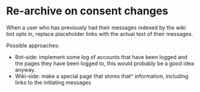 # Re-archive on consent changes

When a user who has previously had their messages indexed by the wiki bot opts in, replace placeholder links with
the actual text of their messages. 

Possible approaches:

- Bot-side: implement some log of accounts that have been logged and the pages they have been logged to, this would probably
  be a good idea anyway.
- Wiki-side: make a special page that stores that^ information, including links to the initiating messages